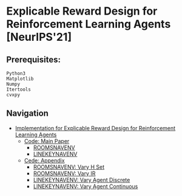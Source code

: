 # Explicable Reward Design for Reinforcement Learning Agents [NeurIPS'21]
## Prerequisites:
```
Python3
Matplotlib
Numpy
Itertools
cvxpy
```

## Navigation

- [Implementation for Explicable Reward Design for Reinforcement Learning Agents](#)
    - [Code: Main Paper](https://github.com/adishs/neurips2021_explicable-reward-design_code/tree/master/code-main-paper)
        - [ROOMSNAVENV](https://github.com/adishs/shaping-poisoning_code-only_adishs-github/tree/master/neurips21_cameraready_code/code-main-paper/code_RoomsNavEnv)
        - [LINEKEYNAVENV](https://github.com/adishs/shaping-poisoning_code-only_adishs-github/tree/master/neurips21_cameraready_code/code-main-paper/code_LineKeyNavEnv)
    - [Cede: Appendix](https://github.com/adishs/shaping-poisoning_code-only_adishs-github/tree/master/neurips21_cameraready_code/code-supp)
        - [ROOMSNAVENV: Vary H Set](https://github.com/adishs/shaping-poisoning_code-only_adishs-github/tree/master/neurips21_cameraready_code/code-supp/vary_H)
        - [ROOMSNAVENV: Vary IR](https://github.com/adishs/shaping-poisoning_code-only_adishs-github/tree/master/neurips21_cameraready_code/code-supp/vary_IR)
        - [LINEKEYNAVENV: Vary Agent Discrete](https://github.com/adishs/shaping-poisoning_code-only_adishs-github/tree/master/neurips21_cameraready_code/code-supp/vary_agent_discrete)
        - [LINEKEYNAVENV: Vary Agent Continuous](https://github.com/adishs/shaping-poisoning_code-only_adishs-github/tree/master/neurips21_cameraready_code/code-supp/vary_agent_cont)
